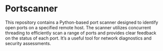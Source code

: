 # Portscanner
This repository contains a Python-based port scanner designed to identify open ports on a specified remote host. The scanner utilizes concurrent threading to efficiently scan a range of ports and provides clear feedback on the status of each port. It’s a useful tool for network diagnostics and security assessments.
